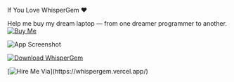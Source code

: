 If You Love WhisperGem ❤️

Help me buy my dream laptop — from one dreamer programmer to another.  [![Buy Me](https://img.shields.io/badge/Buy%20Me-%F0%9F%92%B0-yellow?style=for-the-badge)]([https://example.com/buy](https://whispergem.vercel.app//index.html))



![App Screenshot](https://whispergem.vercel.app/assets/whispergem.png)


[![Download WhisperGem](https://img.shields.io/badge/Download-WhisperGem-blue?style=for-the-badge)](https://whispergem.vercel.app/)

[![Hire Me Via]([[https://img.shields.io/badge/Download-WhisperGem-blue?style=for-the-badge](https://pk.linkedin.com/?trk=guest_homepage-basic_nav-header-logo](https://upload.wikimedia.org/wikipedia/commons/thumb/c/ca/LinkedIn_logo_initials.png/960px-LinkedIn_logo_initials.png)))](https://whispergem.vercel.app/)

